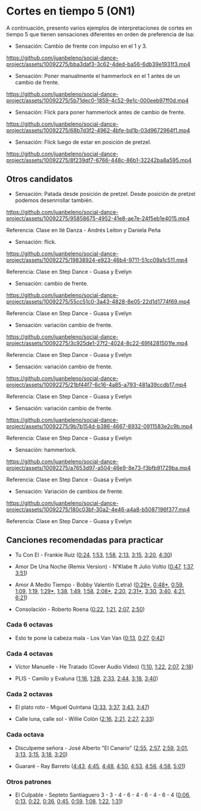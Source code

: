 # Cortes en tiempo 5 (ON1)

A continuación, presento varios ejemplos de interpretaciones de cortes en tiempo 5 que tienen sensaciones diferentes en orden de preferencia de Isa:

- Sensación: Cambio de frente con impulso en el 1 y 3.

https://github.com/juanbeleno/social-dance-project/assets/10092275/bba3daf3-3c62-4ded-ba56-6db39e1931f3.mp4


- Sensación: Poner manualmente el hammerlock en el 1 antes de un cambio de frente.

https://github.com/juanbeleno/social-dance-project/assets/10092275/5b71dec0-1859-4c52-9e1c-000eeb97ff0d.mp4


- Sensación: Flick para poner hammerlock antes de cambio de frente.

https://github.com/juanbeleno/social-dance-project/assets/10092275/68b7d3f2-4962-4bfe-bd1b-03d9672964f1.mp4


- Sensación: Flick luego de estar en posición de pretzel.

https://github.com/juanbeleno/social-dance-project/assets/10092275/8f239df7-6766-448c-86b1-32242ba8a595.mp4


## Otros candidatos

- Sensación: Patada desde posición de pretzel. Desde posición de pretzel podemos desenrrollar también.

https://github.com/juanbeleno/social-dance-project/assets/10092275/95858675-4952-41e8-ae7e-24f5eb1e4015.mp4

Referencia: Clase en Ilé Danza - Andrés Leiton y Daniela Peña


- Sensación: flick.

https://github.com/juanbeleno/social-dance-project/assets/10092275/19838924-e923-46b4-9711-51cc09a1c511.mp4

Referencia: Clase en Step Dance - Guasa y Evelyn


- Sensación: cambio de frente.

https://github.com/juanbeleno/social-dance-project/assets/10092275/55cc51c0-3a43-4828-8e05-22d1d1774f69.mp4

Referencia: Clase en Step Dance - Guasa y Evelyn


- Sensación: variaciòn cambio de frente.

https://github.com/juanbeleno/social-dance-project/assets/10092275/3c925de1-27f2-4024-8c22-69f4281501fe.mp4

Referencia: Clase en Step Dance - Guasa y Evelyn


- Sensación: variación cambio de frente.

https://github.com/juanbeleno/social-dance-project/assets/10092275/21bf44f7-6c16-4a85-a793-481a39ccdb17.mp4

Referencia: Clase en Step Dance - Guasa y Evelyn


- Sensación: variación cambio de frente.

https://github.com/juanbeleno/social-dance-project/assets/10092275/9b7b154d-b386-4667-8932-0911583e2c9b.mp4

Referencia: Clase en Step Dance - Guasa y Evelyn


- Sensación: hammerlock.

https://github.com/juanbeleno/social-dance-project/assets/10092275/a7653d97-a504-46e9-8e73-f3bfb91729ba.mp4

Referencia: Clase en Step Dance - Guasa y Evelyn


- Sensación: Variación de cambios de frente.

https://github.com/juanbeleno/social-dance-project/assets/10092275/180c03bf-30a2-4e46-a4a8-b5087196f377.mp4

Referencia: Clase en Step Dance - Guasa y Evelyn


## Canciones recomendadas para practicar

- Tu Con El - Frankie Ruíz ([0:24](https://youtu.be/KIC4fVmzUwI?t=24), [1:53](https://youtu.be/KIC4fVmzUwI?t=113), [1:58](https://youtu.be/KIC4fVmzUwI?t=118), [2:13](https://youtu.be/KIC4fVmzUwI?t=133), [3:15](https://youtu.be/KIC4fVmzUwI?t=195), [3:20](https://youtu.be/KIC4fVmzUwI?t=200), [4:30](https://youtu.be/KIC4fVmzUwI?t=270))

- Amor De Una Noche (Remix Version) - N'Klabe ft Julio Voltio ([0:47](https://youtu.be/CJrhKAxv1x8?t=47), [1:37](https://youtu.be/CJrhKAxv1x8?t=96), [3:51](https://youtu.be/CJrhKAxv1x8?t=231))

- Amor A Medio Tiempo - Bobby Valentín (Letra) ([0:29*](https://youtu.be/u1PpVX5Ym3Y?t=29), [0:48*](https://youtu.be/u1PpVX5Ym3Y?t=48), [0:59](https://youtu.be/u1PpVX5Ym3Y?t=59), [1:09](https://youtu.be/u1PpVX5Ym3Y?t=69), [1:19](https://youtu.be/u1PpVX5Ym3Y?t=79), [1:29*](https://youtu.be/u1PpVX5Ym3Y?t=89), [1:38](https://youtu.be/u1PpVX5Ym3Y?t=98), [1:49](https://youtu.be/u1PpVX5Ym3Y?t=109), [1:58](https://youtu.be/u1PpVX5Ym3Y?t=118), [2:08*](https://youtu.be/u1PpVX5Ym3Y?t=128), [2:20](https://youtu.be/u1PpVX5Ym3Y?t=140), [2:31*](https://youtu.be/u1PpVX5Ym3Y?t=151), [3:30](https://youtu.be/u1PpVX5Ym3Y?t=210), [3:40](https://youtu.be/u1PpVX5Ym3Y?t=220), [4:21](https://youtu.be/u1PpVX5Ym3Y?t=261), [6:21](https://youtu.be/u1PpVX5Ym3Y?t=381))

- Consolación - Roberto Roena ([0:22](https://youtu.be/ODm6zUMKdEk?si=xBjRWn7DGL7B2efN&t=22), [1:21](https://youtu.be/ODm6zUMKdEk?si=KBLR2lVQjlliD7Mf&t=81), [2:07](https://youtu.be/ODm6zUMKdEk?si=7n7pi6jvg5a6yC_w&t=127), [2:50](https://youtu.be/ODm6zUMKdEk?si=d1uVpfXUz1BLcRtJ&t=170))


### Cada 6 octavas

- Esto te pone la cabeza mala - Los Van Van ([0:13](https://youtu.be/48VjCS6i4Sc?si=U8dHCyD1Uu3xxnAO&t=13), [0:27](https://youtu.be/48VjCS6i4Sc?si=v4mn5FmM0MPGt7bd&t=27), [0:42](https://youtu.be/48VjCS6i4Sc?si=G6T88pDbbHAWqK-h&t=42))


### Cada 4 octavas

- Víctor Manuelle - He Tratado (Cover Audio Video) ([1:10](https://youtu.be/7wpVJvRIKYQ?t=70), [1:22](https://youtu.be/7wpVJvRIKYQ?t=82), [2:07](https://youtu.be/7wpVJvRIKYQ?t=127), [2:18](https://youtu.be/7wpVJvRIKYQ?t=138))

- PLIS - Camilo y Evaluna ([1:16](https://youtu.be/VjfGWTeSWF0?si=_goPMPh88H4_cVS0&t=76), [1:28](https://youtu.be/VjfGWTeSWF0?si=8znI9Zyk1ufhyVzw&t=88), [2:33](https://youtu.be/VjfGWTeSWF0?si=pvL_x31YNAiaebst&t=153), [2:44](https://youtu.be/VjfGWTeSWF0?si=8f6_a2bxKYon8P_M&t=164), [3:18](https://youtu.be/VjfGWTeSWF0?si=l-DDJUlAqxKTl33p&t=198), [3:40](https://youtu.be/VjfGWTeSWF0?si=QwtpH5mukwxPaGVn&t=220))

### Cada 2 octavas

- El plato roto - Miguel Quintana ([3:33](https://youtu.be/YZ2YDy9v4Nw?si=oPywi7F38fEQrG1I&t=213), [3:37](https://youtu.be/YZ2YDy9v4Nw?si=UJvLY3XRJ5ek2TXI&t=217), [3:43](https://youtu.be/YZ2YDy9v4Nw?si=4yQivY_Udw-DW4Js&t=223), [3:47](https://youtu.be/YZ2YDy9v4Nw?si=yUt2vb49MAu9LK8g&t=227))

- Calle luna, calle sol - Willie Colón ([2:16](https://youtu.be/Phy-i5oPJJ0?si=mtYiDpie8Fvi6zip&t=136), [2:21](https://youtu.be/Phy-i5oPJJ0?si=HCGphUhfPTVz3HGN&t=141), [2:27](https://youtu.be/Phy-i5oPJJ0?si=2GeFk61DiRG9J5VF&t=147), [2:33](https://youtu.be/Phy-i5oPJJ0?si=KEvpR0GC6WREHzCR&t=153))

### Cada octava

- Disculpeme señora - José Alberto "El Canario" ([2:55](https://youtu.be/BTj4-mvTc48?si=AbiTCRPLn-1wZLzp&t=175), [2:57](https://youtu.be/BTj4-mvTc48?si=WqxkpANwcqtWCxuN&t=177), [2:59](https://youtu.be/BTj4-mvTc48?si=ZBwiPUfGNO7ns8Lz&t=179), [3:01](https://youtu.be/BTj4-mvTc48?si=6wRpWSRCcWNbZVRt&t=181), [3:13](https://youtu.be/BTj4-mvTc48?si=iM7fp0AkXuMZ-iR-&t=193), [3:15](https://youtu.be/BTj4-mvTc48?si=MakahpssSCXNKAZC&t=195), [3:18](https://youtu.be/BTj4-mvTc48?si=cRTN-OULUubYcBaH&t=198), [3:20](https://youtu.be/BTj4-mvTc48?si=lSzzGiAwutbttBk3&t=200))

- Guararé - Ray Barreto ([4:43](https://youtu.be/1G8SL5pGt80?si=2Nw-S7tNgIfsFcM1&t=283), [4:45](https://youtu.be/1G8SL5pGt80?si=NXCAnvsRKGGmRiGt&t=285), [4:48](https://youtu.be/1G8SL5pGt80?si=5WGKGWLe3bNXop4t&t=288), [4:50](https://youtu.be/1G8SL5pGt80?si=KUEWMb30WSWOabmT&t=290), [4:53](https://youtu.be/1G8SL5pGt80?si=rF1H1AtLCMN0EkEy&t=293), [4:56](https://youtu.be/1G8SL5pGt80?si=AIz_hwnjTHbnpUPC&t=296), [4:58](https://youtu.be/1G8SL5pGt80?si=mlNJ3ZGsTZlYxb6B&t=298), [5:01](https://youtu.be/1G8SL5pGt80?si=QhSQCIQLLcBDKTAh&t=301))

### Otros patrones

- El Culpable - Septeto Santiaguero 3 - 3 - 4 - 6 - 4 - 6 - 4 - 6 - 4 ([0:06](https://youtu.be/ASslyVxzgfc?si=unrs6BDyoGWEm4da&t=6), [0:13](https://youtu.be/ASslyVxzgfc?si=uOOhK2dCEIKuGu4s&t=13), [0:22](https://youtu.be/ASslyVxzgfc?si=JFMTUg8CBpuwUpzn&t=22), [0:36](https://youtu.be/ASslyVxzgfc?si=yfvFH8dJ9fjhqABc&t=36), [0:45](https://youtu.be/ASslyVxzgfc?si=0UK6yo3oiZS7mmur&t=45), [0:59](https://youtu.be/ASslyVxzgfc?si=7cmMtHNy9w7yAwTh&t=59), [1:08](https://youtu.be/ASslyVxzgfc?si=JEPvTFVeBq-ka12a&t=68), [1:22](https://youtu.be/ASslyVxzgfc?si=4Mu6VFdsrmHmL2ki&t=82), [1:31](https://youtu.be/ASslyVxzgfc?si=OcH8swX9N4_sKpQG&t=91))
